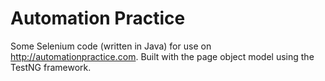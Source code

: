 # Automation Practice

Some Selenium code (written in Java) for use on http://automationpractice.com. Built with the page object model using the TestNG framework.
